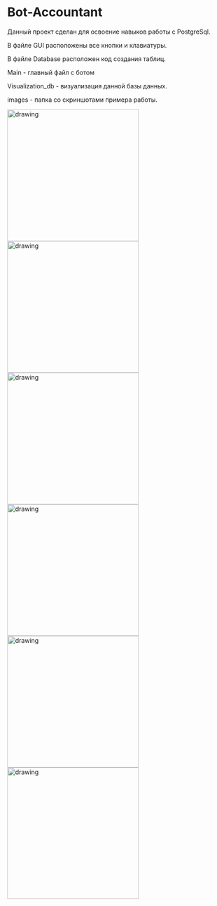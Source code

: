 # Bot-Accountant
Данный проект сделан для освоение навыков работы с PostgreSql.

В файле GUI расположены все кнопки и клавиатуры.

В файле Database расположен код создания таблиц.

Main - главный файл с ботом

Visualization_db - визуализация данной базы данных.

images - папка со скриншотами примера работы.

<div>
  <img src="images/photo_1_2023-03-15_00-54-53.jpg" alt="drawing" width="300"/>
  <img src="images/photo_2_2023-03-15_00-54-53.jpg" alt="drawing" width="300"/>
  <img src="images/photo_3_2023-03-15_00-54-53.jpg" alt="drawing" width="300"/>
</div>

<div>
  <img src="images/photo_4_2023-03-15_00-54-53.jpg" alt="drawing" width="300"/>
  <img src="images/photo_5_2023-03-15_00-54-53.jpg" alt="drawing" width="300"/>
  <img src="images/photo_6_2023-03-15_00-54-53.jpg" alt="drawing" width="300"/>
</div>
